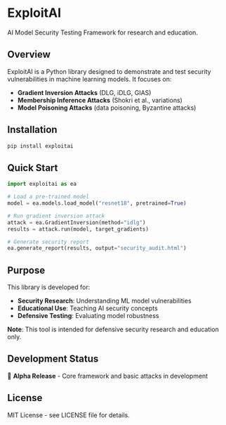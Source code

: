 # ExploitAI

AI Model Security Testing Framework for research and education.

## Overview

ExploitAI is a Python library designed to demonstrate and test security vulnerabilities in machine learning models. It focuses on:

- **Gradient Inversion Attacks** (DLG, iDLG, GIAS)
- **Membership Inference Attacks** (Shokri et al., variations)  
- **Model Poisoning Attacks** (data poisoning, Byzantine attacks)

## Installation

```bash
pip install exploitai
```

## Quick Start

```python
import exploitai as ea

# Load a pre-trained model
model = ea.models.load_model("resnet18", pretrained=True)

# Run gradient inversion attack
attack = ea.GradientInversion(method="idlg")
results = attack.run(model, target_gradients)

# Generate security report
ea.generate_report(results, output="security_audit.html")
```

## Purpose

This library is developed for:

- **Security Research**: Understanding ML model vulnerabilities
- **Educational Use**: Teaching AI security concepts  
- **Defensive Testing**: Evaluating model robustness

**Note**: This tool is intended for defensive security research and education only.

## Development Status

🚧 **Alpha Release** - Core framework and basic attacks in development

## License

MIT License - see LICENSE file for details.